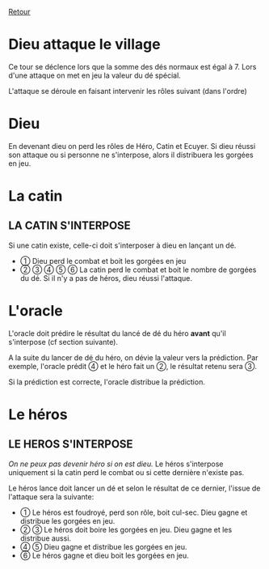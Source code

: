 [Retour](..)

# Dieu attaque le village
Ce tour se déclence lors que la somme des dés normaux est égal à 7. Lors d'une attaque on met en jeu la valeur du dé spécial.

L'attaque se déroule en faisant intervenir les rôles suivant (dans l'ordre)

# Dieu
En devenant dieu on perd les rôles de Héro, Catin et Ecuyer.
Si dieu réussi son attaque ou si personne ne s'interpose, alors il distribuera les gorgées en jeu.

# La catin
## LA CATIN S'INTERPOSE
Si une catin existe, celle-ci doit s'interposer à dieu en lançant un dé.
- ① Dieu perd le combat et boit les gorgées en jeu
- ②	③	④	⑤	⑥ La catin perd le combat et boit le nombre de gorgées du dé. Si il n'y a pas de héros, dieu réussi l'attaque.

# L'oracle
L'oracle doit prédire le résultat du lancé de dé du héro **avant** qu'il s'interpose (cf section suivante).

A la suite du lancer de dé du héro, on dévie la valeur vers la prédiction. Par exemple, l'oracle prédit ④ et le héro fait un ②, le résultat retenu sera ③.

Si la prédiction est correcte, l'oracle distribue la prédiction.

# Le héros
## LE HEROS S'INTERPOSE
*On ne peux pas devenir héro si on est dieu.*
Le héros s'interpose uniquement si la catin perd le combat ou si cette dernière n'existe pas.

Le héros lance doit lancer un dé et selon le résultat de ce dernier, l'issue de l'attaque sera la suivante:

- ① Le héros est foudroyé, perd son rôle, boit cul-sec. Dieu gagne et distribue les gorgées en jeu.
- ②	③	Le héros doit boire les gorgées en jeu. Dieu gagne et les distribue aussi.
- ④	⑤	Dieu gagne et distribue les gorgées en jeu.
- ⑥ Le héros gagne et dieu boit les gorgées en jeu.
